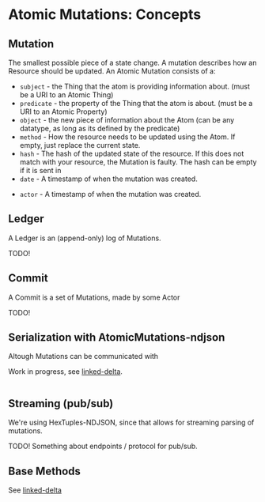 # Atomic Mutations: Concepts

## Mutation

The smallest possible piece of a state change.
A mutation describes how an Resource should be updated.
An Atomic Mutation consists of a:

- `subject` - the Thing that the atom is providing information about. (must be a URI to an Atomic Thing)
- `predicate` - the property of the Thing that the atom is about. (must be a URI to an Atomic Property)
- `object` - the new piece of information about the Atom (can be any datatype, as long as its defined by the predicate)
- `method` - How the resource needs to be updated using the Atom. If empty, just replace the current state.
- `hash` - The hash of the updated state of the resource. If this does not match with your resource, the Mutation is faulty. The hash can be empty if it is sent in
- `date` - A timestamp of when the mutation was created.
<!-- Should it have an actor?  -->
- `actor` - A timestamp of when the mutation was created.

## Ledger

A Ledger is an (append-only) log of Mutations.

TODO!

## Commit

A Commit is a set of Mutations, made by some Actor

TODO!

## Serialization with AtomicMutations-ndjson

Altough Mutations can be communicated with

Work in progress, see [linked-delta](https://github.com/ontola/linked-delta).



```ndjson
```

## Streaming (pub/sub)

We're using HexTuples-NDJSON, since that allows for streaming parsing of mutations.

TODO! Something about endpoints / protocol for pub/sub.

## Base Methods

See [linked-delta](http://purl.org/linked-delta)
